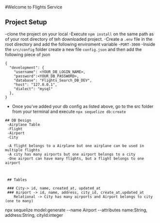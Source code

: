 #Welcome to Flights Service 

## Project Setup

  -clone the project on your local 
  -Execute `npm install` on the same path as of your root directory of teh 
  downloaded project.
  -Create a `.env` file in the root directory and add the following enviroment variable
    -`PORT-3000`
  -Inside the `src/config` folder create a new file `config.json` and then add the following piece of json

```
{
  "development": {
    "username": <YOUR_DB_LOGIN_NAME>,
    "password":<YOUR_DB_PASSWORD>,
    "database": "Flights_Search_DB_DEV",
    "host": "127.0.0.1",
    "dialect": "mysql"
  },
}
```
- Once you've added your db config as listed above, go to the src folder from your terminal and execute `npx sequelize db:create`
```
## DB Design
 -Airplane Table
 -Flight
 -Airport
 -City

 -A flight belongs to a Airplane but one airplane can be used in multiple flights
 -A city has many airports but one airport belongs to a city
 -One airport can have many flights, but a flight belongs to one airport



 ## Tables

 ### City-> id, name, created_at, updated_at
 ### Airport -> id, name, address, city_id, create_at,updated_at
    Relational -> City has many airports and Airport belongs to city (one to many)
```
npx sequelize model:generate --name Airport --attributes
name:String, address:String, cityId:integer

```
 